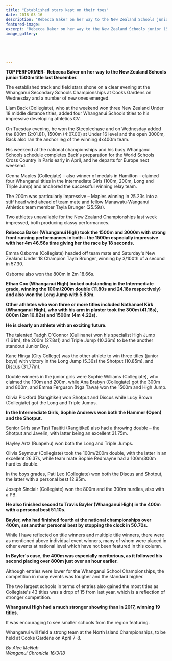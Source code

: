 ```yaml
---
title: "Established stars kept on their toes"
date: 2018-03-16
description: "Rebecca Baker on her way to the New Zealand Schools junior 1500m title last December..."
featured-image: 
excerpt: "Rebecca Baker on her way to the New Zealand Schools junior 1500m title last December."
image_gallery:
	
	
	
	
	
---
```


<p><strong>TOP PERFORMER:&nbsp; Rebecca Baker on her way to the New Zealand Schools junior 1500m title last December.</strong></p>
<p class="element element-paragraph">The established track and field stars shone on a clear evening at the Whanganui Secondary Schools Championships at Cooks Gardens on Wednesday and a number of new ones emerged.</p>
<p class="element element-paragraph">Liam Back (Collegiate), who at the weekend won three New Zealand Under 18 middle distance titles, added four Whanganui Schools titles to his impressive developing athletics CV.</p>
<p class="element element-paragraph">On Tuesday evening, he won the Steeplechase and on Wednesday added the 800m (2:01.81), 1500m (4:07.00) at Under 16 level and the open 3000m, Back also ran the anchor leg of the winning 4x400m team.</p>
<p class="element element-paragraph">His weekend at the national championships and his busy Whanganui Schools schedule completes Back's preparation for the World Schools Cross Country in Paris early in April, and he departs for Europe next weekend.</p>
<p class="element element-paragraph">Genna Maples (Collegiate) &ndash; also winner of medals in Hamilton &ndash; claimed four Whanganui titles in the Intermediate Girls (100m, 200m, Long and Triple Jump) and anchored the successful winning relay team.</p>
<p class="element element-paragraph">The 200m was particularly impressive &ndash; Maples winning in 25.23s into a stiff head wind ahead of team mate and fellow Manawatu-Wanganui Athletics team member Tayla Brunger (25.59s).</p>
<p class="element element-paragraph">Two athletes unavailable for the New Zealand Championships last week impressed, both producing classy performances.</p>
<p class="element element-paragraph"><strong>Rebecca Baker (Whanganui High) took the 1500m and 3000m with strong front running performances in both &ndash; the 1500m especially impressive with her 4m 46.56s time giving her the race by 18 seconds.</strong></p>
<p class="element element-paragraph">Emma Osborne (Collegiate) headed off team mate and Saturday's New Zealand Under 18 Champion Tayla Brunger, winning by 3/100th of a second in 57.30.</p>
<p class="element element-paragraph">Osborne also won the 800m in 2m 18.66s.</p>
<p class="element element-paragraph"><strong>Ethan Cox (Whanganui High) looked outstanding in the Intermediate grade, winning the 100m/200m double (11.80s and 24.18s respectively) and also won the Long Jump with 5.83m.</strong></p>
<p class="element element-paragraph"><strong>Other athletes who won three or more titles included Nathanael Kirk (Whanganui High), who with his arm in plaster took the 300m (41.16s), 800m (2m 16.82s) and 1500m (4m 4.22s).</strong></p>
<p class="element element-paragraph"><strong>He is clearly an athlete with an exciting future.</strong></p>
<p class="element element-paragraph">The talented Tadgh O'Connor (Cullinane) won his specialist High Jump (1.61m), the 200m (27.8s1) and Triple Jump (10.36m) to be the another standout Junior Boy.</p>
<p class="element element-paragraph">Kane Hinga (City College) was the other athlete to win three titles (junior boys) with victory in the Long Jump (5.36s) the Shotput (10.85m), and Discus (31.77m).</p>
<p class="element element-paragraph">Double winners in the junior girls were Sophie Williams (Collegiate), who claimed the 100m and 200m, while Ana Brabyn (Collegiate) got the 300m and 800m, and Emma Ferguson (Nga Tawa) won the 1500m and High Jump.</p>
<p class="element element-paragraph">Olivia Pickford (Rangitikei) won Shotput and Discus while Lucy Brown (Collegiate) got the Long and Triple Jumps.</p>
<p class="element element-paragraph"><strong>In the Intermediate Girls, Sophie Andrews won both the Hammer (Open) and the Shotput.</strong></p>
<p class="element element-paragraph">Senior Girls saw Tasi Taaititi (Rangitikei) also had a throwing double &ndash; the Shotput and Javelin, with latter being an excellent 31.75m.</p>
<p class="element element-paragraph">Hayley Artz (Ruapehu) won both the Long and Triple Jumps.</p>
<p class="element element-paragraph">Olivia Seymour (Collegiate) took the 100m/200m double, with the latter in an excellent 26.37s, while team mate Sophie Redmayne had a 100m/300m hurdles double.</p>
<p class="element element-paragraph">In the boys grades, Pati Leo (Collegiate) won both the Discus and Shotput, the latter with a personal best 12.95m.</p>
<p class="element element-paragraph">Joseph Sinclair (Collegiate) won the 800m and the 300m hurdles, also with a PB.</p>
<p class="element element-paragraph"><strong>He also finished second to Travis Bayler (Whanganui High) in the 400m with a personal best 51.10s.</strong></p>
<p class="element element-paragraph"><strong>Bayler, who had finished fourth at the national championships over 400m, set another personal best by stopping the clock in 50.70s.</strong></p>
<p class="element element-paragraph">While I have reflected on title winners and multiple title winners, there were as mentioned above individual event winners, many of whom were placed in other events at national level which have not been featured in this column.</p>
<p class="element element-paragraph"><strong>In Bayler's case, the 400m was especially meritorious, as it followed his second placing over 800m just over an hour earlier.</strong></p>
<p class="element element-paragraph">Although entries were lower for the Whanganui School Championships, the competition in many events was tougher and the standard higher.</p>
<p class="element element-paragraph">The two largest schools in terms of entries also gained the most titles as Collegiate's 43 titles was a drop of 15 from last year, which is a reflection of stronger competition.</p>
<p class="element element-paragraph"><strong>Whanganui High had a much stronger showing than in 2017, winning 19 titles.</strong></p>
<p class="element element-paragraph">It was encouraging to see smaller schools from the region featuring.</p>
<p class="element element-paragraph">Whanganui will field a strong team at the North Island Championships, to be held at Cooks Gardens on April 7-8.</p>
<p><em>By Alec McNab</em><br /><em>Wanganui Chronicle 16/3/18</em></p>


